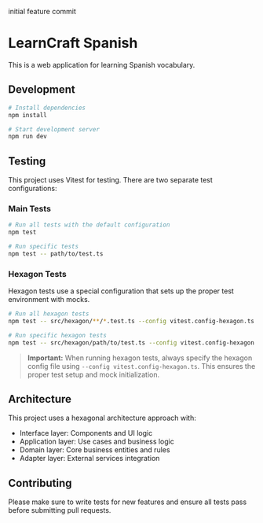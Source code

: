 initial feature commit

# LearnCraft Spanish

This is a web application for learning Spanish vocabulary.

## Development

```bash
# Install dependencies
npm install

# Start development server
npm run dev
```

## Testing

This project uses Vitest for testing. There are two separate test configurations:

### Main Tests

```bash
# Run all tests with the default configuration
npm test

# Run specific tests
npm test -- path/to/test.ts
```

### Hexagon Tests

Hexagon tests use a special configuration that sets up the proper test environment with mocks.

```bash
# Run all hexagon tests
npm test -- src/hexagon/**/*.test.ts --config vitest.config-hexagon.ts

# Run specific hexagon tests
npm test -- src/hexagon/path/to/test.ts --config vitest.config-hexagon.ts
```

> **Important:** When running hexagon tests, always specify the hexagon config file using `--config vitest.config-hexagon.ts`. This ensures the proper test setup and mock initialization.

## Architecture

This project uses a hexagonal architecture approach with:

- Interface layer: Components and UI logic
- Application layer: Use cases and business logic
- Domain layer: Core business entities and rules
- Adapter layer: External services integration

## Contributing

Please make sure to write tests for new features and ensure all tests pass before submitting pull requests.
